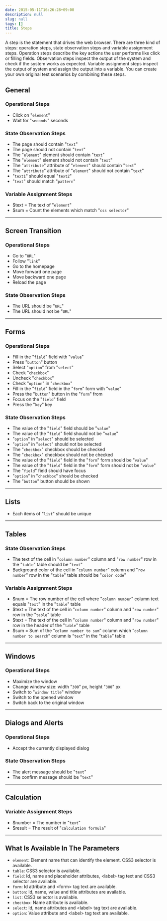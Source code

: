 ```yaml
---
date: 2015-05-11T16:26:28+09:00
description: null
slug: null
tags: []
title: Steps  
---
```


A step is the statement that drives the web browser.
There are three kind of steps: operation steps, state observation steps and variable assignment steps. Operation steps describe the key actions the user performs like click or filling fields. Observation steps inspect the output of the system and check if the system works as expected. Variable assignment steps inspect the output of system and assign the output into a variable.
You can create your own original test scenarios by combining these steps.

## General

### Operational Steps

* Click on "`element`"
* Wait for "`seconds`" seconds

### State Observation Steps

* The page should contain "`text`"
* The page should not contain "`text`"
* The "`element`" element should contain "`text`"
* The "`element`" element should not contain "`text`"
* The "`attribute`" attribute of "`element`" should contain "`text`"
* The "`attribute`" attribute of "`element`" should not contain "`text`"
* "`text1`" should equal "`text2`"
* "`text`" should match "`pattern`"

### Variable Assignment Steps

* $text = The text of "`element`"
* $sum = Count the elements which match "`css selector`"

--------

## Screen Transition

### Operational Steps

* Go to "`URL`"
* Follow "`link`"
* Go to the homepage
* Move forward one page
* Move backward one page
* Reload the page

### State Observation Steps

* The URL should be "`URL`"
* The URL should not be "`URL`"

--------

## Forms

### Operational Steps

* Fill in the "`field`" field with "`value`"
* Press "`button`" button
* Select "`option`" from "`select`"
* Check "`checkbox`"
* Uncheck "`checkbox`"
* Check "`option`" in "`checkbox`"
* Fill in the "`field`" field in the "`form`" form with "`value`"
* Press the "`button`" button in the "`form`" from
* Focus on the "`field`" field
* Press the "`key`" key

### State Observation Steps

* The value of the "`field`" field should be "`value`"
* The value of the "`field`" field should not be "`value`"
* "`option`" in "`select`" should be selected
* "`option`" in  "`select`" should not be selected
* The "`checkbox`" checkbox should be checked
* The "`checkbox`" checkbox should not be checked
* The value of the "`field`" field in the "`form`" form should be "`value`"
* The value of the "`field`" field in the "`form`" form should not be "`value`"
* The "`field`" field should have focus
* "`option`" in "`checkbox`" should be checked
* The  "`button`" button should be shown

--------

## Lists

* Each items of "`list`" should be unique

--------

## Tables

### State Observation Steps

* The text of the cell in  "`column number`" column and "`row number`" row in the "`table`" table should be "`text`"
* Background color of the cell in  "`column number`" column and "`row number`" row in the "`table`" table should be "`color code`"

### Variable Assignment Steps

* $num = The row number of the cell where "`column number`" column text equals "`text`" in the "`table`" table
* $text = The text of the cell in "`column number`" column and "`row number`" row in the "`table`" table
* $text = The text of the cell in "`column number`" column and "`row number`" row in the header of the "`table`" table
* $sum = Sum of the “`column number to sum`” column which “`column number to search`” column is “`text`” in the “`table`” table

--------

## Windows

### Operational Steps

* Maximize the window
* Change window size: width "`300`" px, height "`300`" px
* Switch to "`window title`" window
* Switch to the opened window
* Switch back to the original window

--------

## Dialogs and Alerts

### Operational Steps

* Accept the currently displayed dialog

### State Observation Steps

* The alert message should be "`text`"
* The confirm message should be "`text`"

--------

## Calculation

### Variable Assignment Steps

* $number = The number in "`text`"
* $result = The result of "`calculation formula`"

--------

## What Is Available In The Parameters

* `element`: Element name that can identify the element. CSS3 selector is available.
* `table`: CSS3 selector is available.
* `field`: Id, name and placeholder attributes, \<label\> tag text and CSS3 selector are available.
* `form`: Id attribute and \<form\> tag text are available.
* `button`: Id, name, value and title attributes are available.
* `list`: CSS3 selector is available.
* `checkbox`: Name attribute is available.
* `select`: Id, name attributes and \<label\> tag text are available.
* `option`: Value attribute and \<label\> tag text are available.
